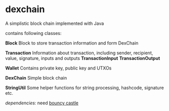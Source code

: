 # dexchain
A simplistic block chain implemented with Java

contains following classes:

**Block**
Block to store transaction information and form DexChain

**Transaction**
Information about transaction, including sender, recipient, value, signature, inputs and outputs
**TransactionInput**
**TransactionOutput**

**Wallet**
Contains private key, public key and UTXOs

**DexChain**
Simple block chain

**StringUtil**
Some helper functions for string processing, hashcode, signature etc.


*dependencies:*
need [bouncy castle](https://www.bouncycastle.org/latest_releases.html)
